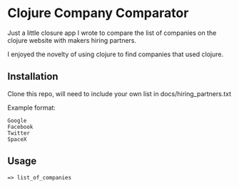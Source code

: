 # Clojure Company Comparator

Just a little closure app I wrote to compare the list of companies on the clojure website with makers hiring partners.

I enjoyed the novelty of using clojure to find companies that used clojure.

## Installation

Clone this repo, will need to include your own list in docs/hiring_partners.txt

Example format:

```
Google
Facebook
Twitter
SpaceX
```


## Usage

```lein run
=> list_of_companies
```
